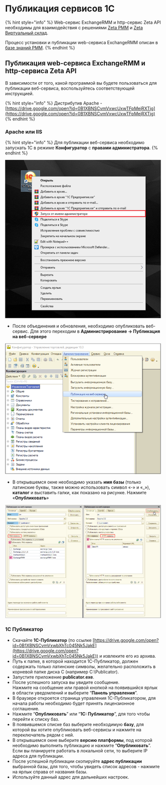 # Публикация сервисов 1С

{% hint style="info" %}
Web-сервис ExchangeRMM и http-сервис Zeta API необходимы для взаимодействия с решениями [Zeta РММ](https://www.zetasoft.ru/products-zeta-rmm/) и [Zeta Виртуальный склад](https://www.zetasoft.ru/products-zeta-vs/).

Процесс установки и публикации web-сервиса ExchangeRMM описан в [базе знаний РММ](https://help-rmm.zetasoft.ru/ustanovka/izmenenie-osnovnoi-1s).
{% endhint %}

## Публикация web-сервиса ExchangeRMM и http-сервиса Zeta API <a href="#publikaciya-veb-servisa" id="publikaciya-veb-servisa"></a>

В зависимости от того, какой программой вы будете пользоваться для публикации веб-сервиса, воспользуйтесь соответствующей инструкцией.

{% hint style="info" %}
Дистрибутив Apache - [https://drive.google.com/open?id=0B1XBNSCvmVxwcUxwTFpMejRXTjg](https://drive.google.com/open?id=0B1XBNSCvmVxwcUxwTFpMejRXTjg)​
{% endhint %}

### Apache или IIS <a href="#apache-ili-iis" id="apache-ili-iis"></a>

{% hint style="info" %}
Для публикации веб-сервиса необходимо запускать 1С в режиме **Конфигуратор** с **правами администратора**.
{% endhint %}

![](<../.gitbook/assets/Image 108.png>)

* После объединения и обновления, необходимо опубликовать веб-сервис. Для этого переходим в **Администрирование → Публикация на веб-сервере**

![](<../.gitbook/assets/Image 110.png>)

* В открывшемся окне необходимо указать **имя базы** (только латинские буквы, также можно использовать символ «-» и «\_»), **каталог** и выставить галки, как показано на рисунке. Нажмите «**Опубликовать**»

![](<../.gitbook/assets/Image 113.png>)

### 1С Публикатор <a href="#1s-publikator" id="1s-publikator"></a>

* Скачайте **1С-Публикатор** (по ссылке [https://drive.google.com/open?id=0B1XBNSCvmVxwbXhTc045Nk5JakE](https://drive.google.com/open?id=0B1XBNSCvmVxwbXhTc045Nk5JakE)) и извлеките его из архива.
* Путь к папке, в которой находится 1С-Публикатор, должен содержать только латинские символы, желательно расположить в корневой папке диска С (например C:\Publicator).
* Запустите приложение **publicator.exe**.
* После успешного запуска вы увидите сообщение.\
  Нажмите на сообщение или правой кнопкой на появившийся ярлык в области уведомлений и выберите “**Панель управления**”.
* В браузере откроется страница управления 1С-Публикатором, для начала работы необходимо будет принять лицензионное соглашение.
* Нажмите “**Опубликовать**” или “**1С: Публикатор**”, для того чтобы перейти к списку баз.
* В появившемся списке баз выберите необходимую **базу**, для которой вы хотите опубликовать веб-сервисы и нажмите на переключатель рядом с ней.
* В открывшемся окне выберите **версию платформы**, под которой необходимо выполнить публикацию и нажмите “**Опубликовать**”. \
  Если вы планируете работать в локальной сети, то выберите IP адреса для публикации.
* После успешной публикации скопируйте **адрес публикации** выбранной базы, для того, чтобы увидеть список адресов - нажмите на ярлык справа от названия базы.
* Используйте данный адрес для дальнейших настроек.
